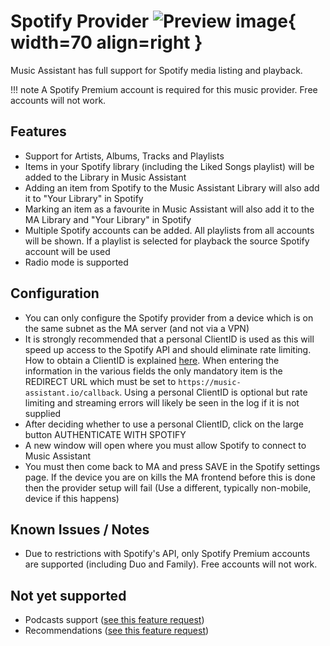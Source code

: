 # Spotify Provider ![Preview image](../assets/icons/spotify-icon.svg){ width=70 align=right }

Music Assistant has full support for Spotify media listing and playback.

!!! note 
    A Spotify Premium account is required for this music provider. Free accounts will not work.

## Features

- Support for Artists, Albums, Tracks and Playlists
- Items in your Spotify library (including the Liked Songs playlist) will be added to the Library in Music Assistant
- Adding an item from Spotify to the Music Assistant Library will also add it to "Your Library" in Spotify
- Marking an item as a favourite in Music Assistant will also add it to the MA Library and "Your Library" in Spotify
- Multiple Spotify accounts can be added. All playlists from all accounts will be shown. If a playlist is selected for playback the source Spotify account will be used
- Radio mode is supported

## Configuration
- You can only configure the Spotify provider from a device which is on the same subnet as the MA server (and not via a VPN)
- It is strongly recommended that a personal ClientID is used as this will speed up access to the Spotify API and should eliminate rate limiting. How to obtain a ClientID is explained [here](https://developer.spotify.com/documentation/web-api/concepts/apps). When entering the information in the various fields the only mandatory item is the REDIRECT URL which must be set to `https://music-assistant.io/callback`. Using a personal ClientID is optional but rate limiting and streaming errors will likely be seen in the log if it is not supplied
- After deciding whether to use a personal ClientID, click on the large button AUTHENTICATE WITH SPOTIFY
- A new window will open where you must allow Spotify to connect to Music Assistant
- You must then come back to MA and press SAVE in the Spotify settings page. If the device you are on kills the MA frontend before this is done then the provider setup will fail (Use a different, typically non-mobile, device if this happens)

## Known Issues / Notes

- Due to restrictions with Spotify's API, only Spotify Premium accounts are supported (including Duo and Family). Free accounts will not work.

## Not yet supported

- Podcasts support ([see this feature request](https://github.com/music-assistant/hass-music-assistant/discussions/429))
- Recommendations ([see this feature request](https://github.com/music-assistant/hass-music-assistant/discussions/535))
